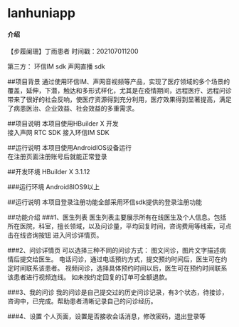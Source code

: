 # lanhuniapp

#### 介绍
【步履阑珊】丁雨患者
时间戳：202107011200

第三方：
环信IM sdk
声网直播 sdk

##项目背景
通过使用环信IM、声网音视频等产品，实现了医疗领域的多个场景的覆盖，延伸，下潜，触达和多形式样化，尤其是在疫情期间，远程医疗、远程问诊带来了很好的社会反响，使医疗资源得到充分利用，医疗效果得到显著提高，满足了病患医治、企业效益、社会效益的多重需求。


##项目说明
本项目使用HBuilder X 开发   
接入声网 RTC SDK 
接入环信IM SDK   


##运行说明
本项目使用AndroidIOS设备运行   
在注册页面注册账号后就能正常登录

##开发环境
HBuilder X 3.1.12

###运行环境
Android8IOS9以上

##运行说明
本项目登录注册功能全部采用环信sdk提供的登录注册功能

##功能介绍
###1、医生列表
医生列表主要展示所有在线医生及个人信息。包括所在医院，科室，擅长领域，以及问诊量，平均回复时间，咨询费用等线索，可点击在线咨询按钮 进入问诊详情页。

###2、问诊详情页
可以选择三种不同的问诊方式：
图文问诊，图片文字描述病情后提交给医生。
电话问诊，通过电话预约方式，提交预约时间后，医生可在约定时间联系该患者。
视频问诊，选择具体预约时间以后，医生可在预约时间联系该患者进行视频连线。
如未按约定回复的订单可全额退款。

###3、我的问诊
我的问诊是自己提交过的历史问诊记录，有3个状态，待接诊，咨询中，已完成。帮助患者清晰记录自己的问诊经历。

###4、设置
个人页面，设置是否接收会话消息，修改密码，退出登录等